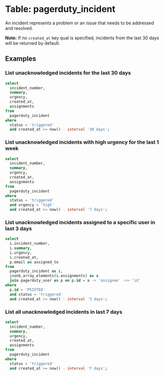 # Table: pagerduty_incident

An incident represents a problem or an issue that needs to be addressed and resolved.

**Note:** If no `created_at` key qual is specified, incidents from the last 30 days will be returned by default.

## Examples

### List unacknowledged incidents for the last 30 days

```sql
select
  incident_number,
  summary,
  urgency,
  created_at,
  assignments
from
  pagerduty_incident
where
  status = 'triggered'
  and created_at >= now() - interval '30 days';
```

### List unacknowledged incidents with high urgency for the last 1 week

```sql
select
  incident_number,
  summary,
  urgency,
  created_at,
  assignments
from
  pagerduty_incident
where
  status = 'triggered'
  and urgency = 'high'
  and created_at >= now() - interval '7 days';
```

### List unacknowledged incidents assigned to a specific user in last 3 days

```sql
select
  i.incident_number,
  i.summary,
  i.urgency,
  i.created_at,
  p.email as assigned_to
from
  pagerduty_incident as i,
  jsonb_array_elements(i.assignments) as a
  join pagerduty_user as p on p.id = a -> 'assignee' ->> 'id'
where
  p.id = 'P5ISTE8'
  and status = 'triggered'
  and created_at >= now() - interval '3 days';
```

### List all unacknowledged incidents in last 7 days

```sql
select
  incident_number,
  summary,
  urgency,
  created_at,
  assignments
from
  pagerduty_incident
where
  status = 'triggered'
  and created_at >= now() - interval '7 days';
```
